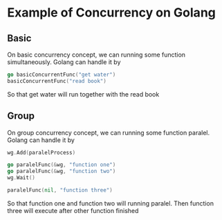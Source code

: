 # Example of Concurrency on Golang

## Basic

On basic concurrency concept, we can running some function simultaneously. Golang can handle it by

```go
go basicConcurrentFunc("get water")
basicConcurrentFunc("read book")
```

So that get water will run together with the read book

## Group

On group concurrency concept, we can running some function paralel. Golang can handle it by

```go
wg.Add(paralelProcess)

go paralelFunc(&wg, "function one")
go paralelFunc(&wg, "function two")
wg.Wait()

paralelFunc(nil, "function three")
```

So that function one and function two will running paralel. Then function three will execute after other function finished

